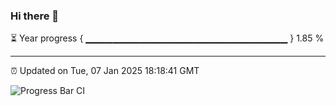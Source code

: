 ### Hi there 👋

⏳ Year progress { ▁▁▁▁▁▁▁▁▁▁▁▁▁▁▁▁▁▁▁▁▁▁▁▁▁▁▁▁▁▁ } 1.85 %

---

⏰ Updated on Tue, 07 Jan 2025 18:18:41 GMT

![Progress Bar CI](https://github.com/liununu/liununu/workflows/Progress%20Bar%20CI/badge.svg)
